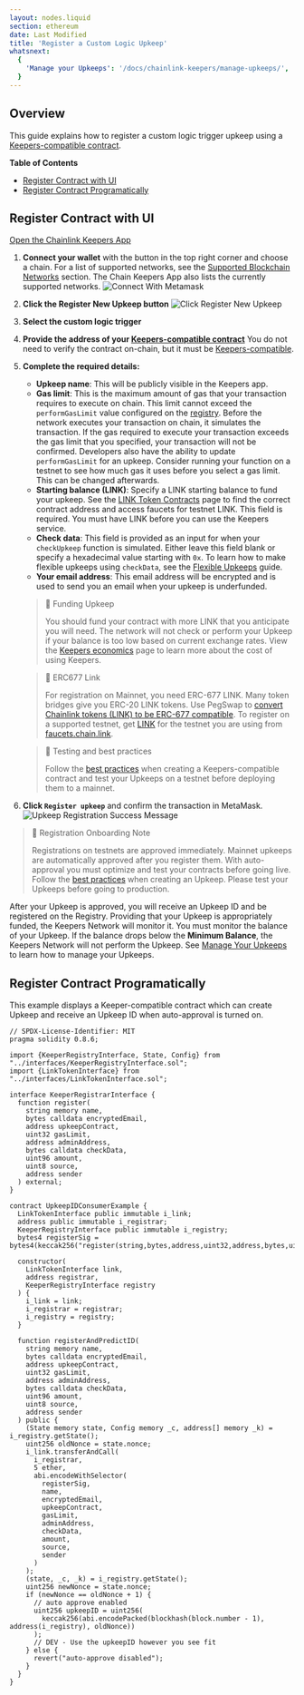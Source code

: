 ```yaml
---
layout: nodes.liquid
section: ethereum
date: Last Modified
title: 'Register a Custom Logic Upkeep'
whatsnext:
  {
    'Manage your Upkeeps': '/docs/chainlink-keepers/manage-upkeeps/',
  }
---
```


## Overview

This guide explains how to register a custom logic trigger upkeep using a [Keepers-compatible contract](../compatible-contracts).

**Table of Contents**
+ [Register Contract with UI](#register-contract-with-ui)
+ [Register Contract Programatically ](#register-contract-programatically)

## Register Contract with UI

<div class="remix-callout">
    <a href="https://keepers.chain.link" >Open the Chainlink Keepers App</a>
</div>

1. **Connect your wallet** with the button in the top right corner and choose a chain. For a list of supported networks, see the [Supported Blockchain Networks](../supported-networks) section. The Chain Keepers App also lists the currently supported networks.
  ![Connect With Metamask](/images/contract-devs/keeper/keeper-metamask.png)

1. **Click the Register New Upkeep button**
  ![Click Register New Upkeep](/images/contract-devs/keeper/keeper-register.png)

1. **Select the custom logic trigger**

1. **Provide the address of your [Keepers-compatible contract](../compatible-contracts)** You do not need to verify the contract on-chain, but it must be [Keepers-compatible](../compatible-contracts/).

1. **Complete the required details:**

    - **Upkeep name**: This will be publicly visible in the Keepers app.
    - **Gas limit**: This is the maximum amount of gas that your transaction requires to execute on chain. This limit cannot exceed the `performGasLimit` value configured on the [registry](/docs/chainlink-keepers/supported-networks/#configurations). Before the network executes your transaction on chain, it simulates the transaction. If the gas required to execute your transaction exceeds the gas limit that you specified, your transaction will not be confirmed. Developers also have the ability to update `performGasLimit` for an upkeep. Consider running your function on a testnet to see how much gas it uses before you select a gas limit. This can be changed afterwards.
    - **Starting balance (LINK)**: Specify a LINK starting balance to fund your upkeep. See the [LINK Token Contracts](/docs/link-token-contracts/) page to find the correct contract address and access faucets for testnet LINK. This field is required. You must have LINK before you can use the Keepers service.
    - **Check data**: This field is provided as an input for when your `checkUpkeep` function is simulated. Either leave this field blank or specify a hexadecimal value starting with `0x`. To learn how to make flexible upkeeps using `checkData`, see the [Flexible Upkeeps](../flexible-upkeeps) guide.
    - **Your email address**: This email address will be encrypted and is used to send you an email when your upkeep is underfunded.

    > 🚧 Funding Upkeep
    >
    > You should fund your contract with more LINK that you anticipate you will need. The network will not check or perform your Upkeep if your balance is too low based on current exchange rates. View the [Keepers economics](../keeper-economics) page to learn more about the cost of using Keepers.

    > 🚧 ERC677 Link
    >
    > For registration on Mainnet, you need ERC-677 LINK. Many token bridges give you ERC-20 LINK tokens. Use PegSwap to [convert Chainlink tokens (LINK) to be ERC-677 compatible](https://pegswap.chain.link/). To register on a supported testnet, get [LINK](../../link-token-contracts/) for the testnet you are using from [faucets.chain.link](https://faucets.chain.link/).

    > 🚧 Testing and best practices
    >
    > Follow the [best practices](../compatible-contracts/#best-practices) when creating a Keepers-compatible contract and test your Upkeeps on a testnet before deploying them to a mainnet.

1. **Click `Register upkeep`** and confirm the transaction in MetaMask.
    ![Upkeep Registration Success Message](/images/contract-devs/keeper/keeper-registration-submitted.png)

> 📘 Registration Onboarding Note
>
> Registrations on testnets are approved immediately. Mainnet upkeeps are automatically approved after you register them. With auto-approval you must optimize and test your contracts before going live. Follow the [best practices](../compatible-contracts/#best-practices) when creating an Upkeep. Please test your Upkeeps before going to production.

After your Upkeep is approved, you will receive an Upkeep ID and be registered on the Registry. Providing that your Upkeep is appropriately funded, the Keepers Network will monitor it. You must monitor the balance of your Upkeep. If the balance drops below the **Minimum Balance**, the Keepers Network will not perform the Upkeep. See [Manage Your Upkeeps](../manage-upkeeps) to learn how to manage your Upkeeps.

## Register Contract Programatically

This example displays a Keeper-compatible contract which can create Upkeep and receive an Upkeep ID when auto-approval is turned on.

```solidity
// SPDX-License-Identifier: MIT
pragma solidity 0.8.6;

import {KeeperRegistryInterface, State, Config} from "../interfaces/KeeperRegistryInterface.sol";
import {LinkTokenInterface} from "../interfaces/LinkTokenInterface.sol";

interface KeeperRegistrarInterface {
  function register(
    string memory name,
    bytes calldata encryptedEmail,
    address upkeepContract,
    uint32 gasLimit,
    address adminAddress,
    bytes calldata checkData,
    uint96 amount,
    uint8 source,
    address sender
  ) external;
}

contract UpkeepIDConsumerExample {
  LinkTokenInterface public immutable i_link;
  address public immutable i_registrar;
  KeeperRegistryInterface public immutable i_registry;
  bytes4 registerSig = bytes4(keccak256("register(string,bytes,address,uint32,address,bytes,uint96,uint8,address)"));

  constructor(
    LinkTokenInterface link,
    address registrar,
    KeeperRegistryInterface registry
  ) {
    i_link = link;
    i_registrar = registrar;
    i_registry = registry;
  }

  function registerAndPredictID(
    string memory name,
    bytes calldata encryptedEmail,
    address upkeepContract,
    uint32 gasLimit,
    address adminAddress,
    bytes calldata checkData,
    uint96 amount,
    uint8 source,
    address sender
  ) public {
    (State memory state, Config memory _c, address[] memory _k) = i_registry.getState();
    uint256 oldNonce = state.nonce;
    i_link.transferAndCall(
      i_registrar,
      5 ether,
      abi.encodeWithSelector(
        registerSig,
        name,
        encryptedEmail,
        upkeepContract,
        gasLimit,
        adminAddress,
        checkData,
        amount,
        source,
        sender
      )
    );
    (state, _c, _k) = i_registry.getState();
    uint256 newNonce = state.nonce;
    if (newNonce == oldNonce + 1) {
      // auto approve enabled
      uint256 upkeepID = uint256(
        keccak256(abi.encodePacked(blockhash(block.number - 1), address(i_registry), oldNonce))
      );
      // DEV - Use the upkeepID however you see fit
    } else {
      revert("auto-approve disabled");
    }
  }
}
```
